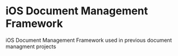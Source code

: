 # iOS Document Management Framework
iOS Document Management Framework used in previous document managment projects
